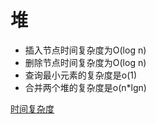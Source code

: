 堆
====

* 插入节点时间复杂度为O(log n)
* 删除节点时间复杂度为O(log n)
* 查询最小元素的复杂度是o(1)
* 合并两个堆的复杂度是o(n*lgn)

[时间复杂度](http://img.07net01.com/upload/images/2015/02/20/15091112022300820.png)